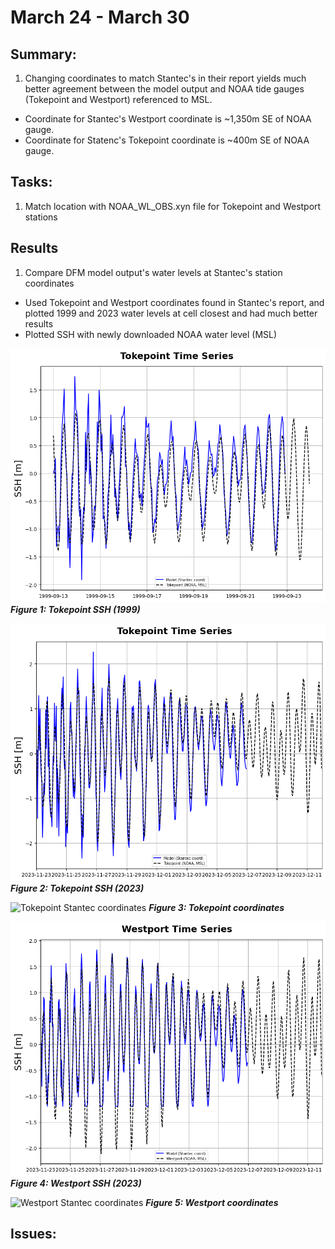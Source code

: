 # March 24 - March 30
## Summary:
1) Changing coordinates to match Stantec's in their report yields much better agreement between the model output and NOAA tide gauges (Tokepoint and Westport) referenced to MSL.
  - Coordinate for Stantec's Westport coordinate is ~1,350m SE of NOAA gauge.
  - Coordinate for Statenc's Tokepoint coordinate is ~400m SE of NOAA gauge.

## Tasks:
1) Match location with NOAA_WL_OBS.xyn file for Tokepoint and Westport stations

## Results
1) Compare DFM model output's water levels at Stantec's station coordinates
  - Used Tokepoint and Westport coordinates found in Stantec's report, and plotted 1999 and 2023 water levels at cell closest and had much better results
  - Plotted SSH with newly downloaded NOAA water level (MSL)

![Tokepoint SSH (1999)](../Figures/040924meeting/Tokepoint_wl_ssh_MSL_1999.png)
<strong><em>Figure 1: Tokepoint SSH (1999)</strong></em>

![Tokepoint SSH (2023)](../Figures/040924meeting/Tokepoint_wl_ssh_MSL.png)
<strong><em>Figure 2: Tokepoint SSH (2023)</strong></em>

![Tokepoint Stantec coordinates](../Figures/040924meeting/Tokepoint_coordinates_Stantec.png)
<strong><em>Figure 3: Tokepoint coordinates</strong></em>

![Westport SSH (2023)](../Figures/040924meeting/Westport_wl_ssh_MSL.png)
<strong><em>Figure 4: Westport SSH (2023)</strong></em>

![Westport Stantec coordinates](../Figures/040924meeting/Westport_coordinates_Stantec.png)
<strong><em>Figure 5: Westport coordinates</strong></em>

## Issues:


